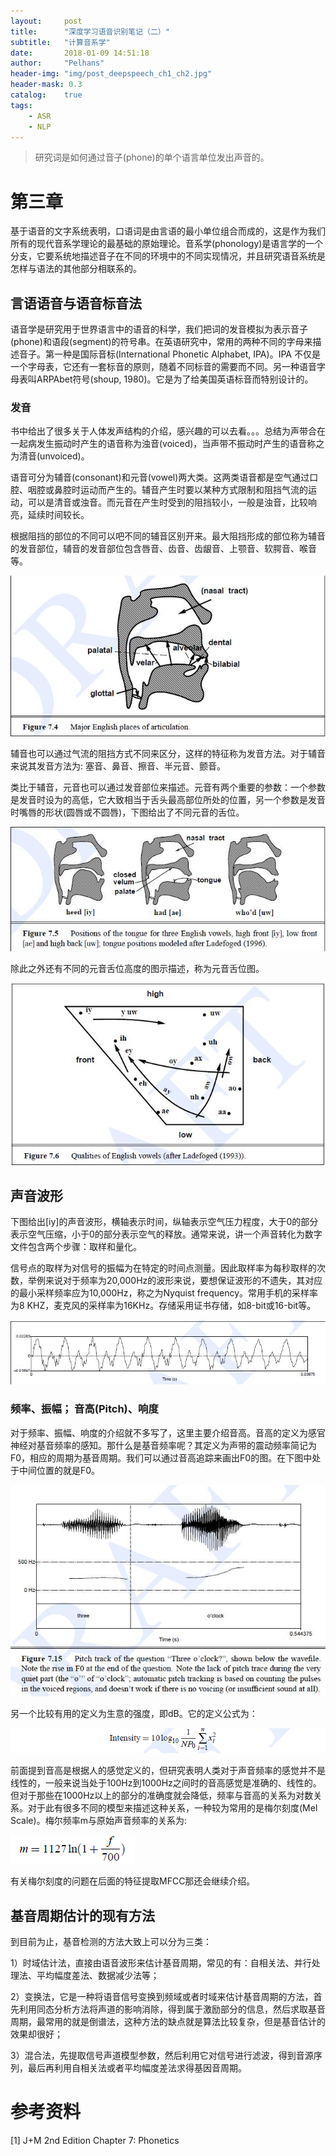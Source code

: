 ```yaml
---
layout:     post
title:      "深度学习语音识别笔记（二）" 
subtitle:   "计算音系学"
date:       2018-01-09 14:51:18
author:     "Pelhans"
header-img: "img/post_deepspeech_ch1_ch2.jpg"
header-mask: 0.3 
catalog:    true
tags:
    - ASR
    - NLP
---
```



> 研究词是如何通过音子(phone)的单个语言单位发出声音的。

# 第三章

基于语音的文字系统表明，口语词是由言语的最小单位组合而成的，这是作为我们所有的现代音系学理论的最基础的原始理论。音系学(phonology)是语言学的一个分支，它要系统地描述音子在不同的环境中的不同实现情况，并且研究语音系统是怎样与语法的其他部分相联系的。

## 言语语音与语音标音法

语音学是研究用于世界语言中的语音的科学，我们把词的发音模拟为表示音子(phone)和语段(segment)的符号串。在英语研究中，常用的两种不同的字母来描述音子。第一种是国际音标(International Phonetic Alphabet, IPA)。IPA 不仅是一个字母表，它还有一套标音的原则，随着不同标音的需要而不同。另一种语音字母表叫ARPAbet符号(shoup, 1980)。它是为了给美国英语标音而特别设计的。

### 发音

书中给出了很多关于人体发声结构的介绍，感兴趣的可以去看。。。总结为声带合在一起病发生振动时产生的语音称为浊音(voiced)，当声带不振动时产生的语音称之为清音(unvoiced)。

语音可分为辅音(consonant)和元音(vowel)两大类。这两类语音都是空气通过口腔、咽腔或鼻腔时运动而产生的。辅音产生时要以某种方式限制和阻挡气流的运动，可以是清音或浊音。而元音在产生时受到的阻挡较小，一般是浊音，比较响亮，延续时间较长。

根据阻挡的部位的不同可以吧不同的辅音区别开来。最大阻挡形成的部位称为辅音的发音部位，辅音的发音部位包含唇音、齿音、齿龈音、上颚音、软腭音、喉音等。

![](/img/in-post/deepspeech_ch3/deepspeech_ch3_1.jpg)

辅音也可以通过气流的阻挡方式不同来区分，这样的特征称为发音方法。对于辅音来说其发音方法为: 塞音、鼻音、擦音、半元音、颤音。

类比于辅音，元音也可以通过发音部位来描述。元音有两个重要的参数：一个参数是发音时设为的高低，它大致相当于舌头最高部位所处的位置，另一个参数是发音时嘴唇的形状(圆唇或不圆唇)，下图给出了不同元音的舌位。

![](/img/in-post/deepspeech_ch3/deepspeech_ch3_2.jpg)

除此之外还有不同的元音舌位高度的图示描述，称为元音舌位图。

![](/img/in-post/deepspeech_ch3/deepspeech_ch3_3.jpg)

## 声音波形

下图给出[iy]的声音波形，横轴表示时间，纵轴表示空气压力程度，大于0的部分表示空气压缩，小于0的部分表示空气的释放。通常来说，讲一个声音转化为数字文件包含两个步骤：取样和量化。

信号点的取样为对信号的振幅为在特定的时间点测量。因此取样率为每秒取样的次数，举例来说对于频率为20,000Hz的波形来说，要想保证波形的不遗失，其对应的最小采样频率应为10,000Hz，称之为Nyquist frequency。常用手机的采样率为8 KHZ，麦克风的采样率为16KHz。存储采用证书存储，如8-bit或16-bit等。

![](/img/in-post/deepspeech_ch3/deepspeech_ch3_4.jpg)

### 频率、振幅； 音高(Pitch)、响度

对于频率、振幅、响度的介绍就不多写了，这里主要介绍音高。音高的定义为感官神经对基音频率的感知。那什么是基音频率呢？其定义为声带的震动频率简记为F0，相应的周期为基音周期。我们可以通过音高追踪来画出F0的图。在下图中处于中间位置的就是F0。

![](/img/in-post/deepspeech_ch3/deepspeech_ch3_5.jpg)

另一个比较有用的定义为生意的强度，即dB。它的定义公式为：

![](/img/in-post/deepspeech_ch3/deepspeech_ch3_6.png)

前面提到音高是根据人的感觉定义的，但研究表明人类对于声音频率的感觉并不是线性的，一般来说当处于100Hz到1000Hz之间时的音高感觉是准确的、线性的。但对于那些在1000Hz以上的部分的准确度就会降低，频率与音高的关系为对数关系。对于此有很多不同的模型来描述这种关系，一种较为常用的是梅尔刻度(Mel Scale)。梅尔频率m与原始声音频率的关系为:

![](/img/in-post/deepspeech_ch3/deepspeech_ch3_7.png)

有关梅尔刻度的问题在后面的特征提取MFCC那还会继续介绍。

## 基音周期估计的现有方法

到目前为止，基音检测的方法大致上可以分为三类：

1）时域估计法，直接由语音波形来估计基音周期，常见的有：自相关法、并行处理法、平均幅度差法、数据减少法等；

2）变换法，它是一种将语音信号变换到频域或者时域来估计基音周期的方法，首先利用同态分析方法将声道的影响消除，得到属于激励部分的信息，然后求取基音周期，最常用的就是倒谱法，这种方法的缺点就是算法比较复杂，但是基音估计的效果却很好；

3）混合法，先提取信号声道模型参数，然后利用它对信号进行滤波，得到音源序列，最后再利用自相关法或者平均幅度差法求得基因音周期。

# 参考资料

[1] J+M 2nd Edition Chapter 7: Phonetics
